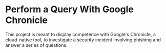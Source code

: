 # Perform a Query With Google Chronicle
This project is meant to display competence with Google's Chronicle, a cloud-native tool, to investigate a security incident involving phishing and answer a series of questions.
